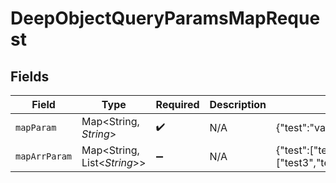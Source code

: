 # DeepObjectQueryParamsMapRequest


## Fields

| Field                                               | Type                                                | Required                                            | Description                                         | Example                                             |
| --------------------------------------------------- | --------------------------------------------------- | --------------------------------------------------- | --------------------------------------------------- | --------------------------------------------------- |
| `mapParam`                                          | Map<String, *String*>                               | :heavy_check_mark:                                  | N/A                                                 | {"test":"value","test2":"value2"}                   |
| `mapArrParam`                                       | Map<String, List<*String*>>                         | :heavy_minus_sign:                                  | N/A                                                 | {"test":["test","test2"],"test2":["test3","test4"]} |